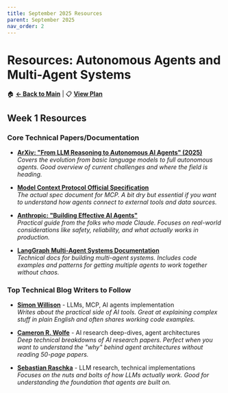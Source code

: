 ```yaml
---
title: September 2025 Resources
parent: September 2025
nav_order: 2
---
```


# Resources: Autonomous Agents and Multi-Agent Systems

🏠 **[← Back to Main](../index.md)** | 📋 **[View Plan](plan.md)**

## Week 1 Resources

### Core Technical Papers/Documentation

- **[ArXiv: "From LLM Reasoning to Autonomous AI Agents" (2025)](https://arxiv.org/abs/2504.19678)**  
  *Covers the evolution from basic language models to full autonomous agents. Good overview of current challenges and where the field is heading.*

- **[Model Context Protocol Official Specification](https://modelcontextprotocol.io/specification/2025-06-18)**  
  *The actual spec document for MCP. A bit dry but essential if you want to understand how agents connect to external tools and data sources.*

- **[Anthropic: "Building Effective AI Agents"](https://www.anthropic.com/research/building-effective-agents)**  
  *Practical guide from the folks who made Claude. Focuses on real-world considerations like safety, reliability, and what actually works in production.*

- **[LangGraph Multi-Agent Systems Documentation](https://langchain-ai.github.io/langgraph/concepts/multi_agent/)**  
  *Technical docs for building multi-agent systems. Includes code examples and patterns for getting multiple agents to work together without chaos.*

### Top Technical Blog Writers to Follow

- **[Simon Willison](https://simonw.substack.com)** - LLMs, MCP, AI agents implementation  
  *Writes about the practical side of AI tools. Great at explaining complex stuff in plain English and often shares working code examples.*

- **[Cameron R. Wolfe](https://cameronrwolfe.substack.com)** - AI research deep-dives, agent architectures  
  *Deep technical breakdowns of AI research papers. Perfect when you want to understand the "why" behind agent architectures without reading 50-page papers.*

- **[Sebastian Raschka](https://magazine.sebastianraschka.com)** - LLM research, technical implementations  
  *Focuses on the nuts and bolts of how LLMs actually work. Good for understanding the foundation that agents are built on.*
